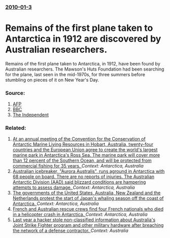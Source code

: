 ### [2010-01-3](/news/2010/01/3/index.md)

# Remains of the first plane taken to Antarctica in 1912 are discovered by Australian researchers. 

Remains of the first plane taken to Antarctica, in 1912, have been found by Australian researchers. The Mawson&#039;s Huts Foundation had been searching for the plane, last seen in the mid-1970s, for three summers before stumbling on pieces of it on New Year&#039;s Day.


### Source:

1. [AFP](http://www.google.com/hostednews/afp/article/ALeqM5jGGVUHTTroRFh2o_z_-iNVODgiTg)
2. [BBC](http://news.bbc.co.uk/1/hi/sci/tech/8438211.stm)
3. [The Independent](http://www.independent.co.uk/news/world/australasia/wreckage-of-1912-plane-in-antarctica-is-discovered-1855944.html)

### Related:

1. [At an annual meeting of the Convention for the Conservation of Antarctic Marine Living Resources in Hobart, Australia, twenty-four countries and the European Union agree to create the world's largest marine park in Antarctica's Ross Sea. The marine park will cover more than 12 percent of the Southern Ocean, and will be protected from commercial fishing for 35 years. ](/news/2016/10/28/at-an-annual-meeting-of-the-convention-for-the-conservation-of-antarctic-marine-living-resources-in-hobart-australia-twenty-four-countries.md) _Context: Antarctica, Australia_
2. [Australian icebreaker, "Aurora Australis", runs aground in Antarctica with 68 people on board. There are no reports of injuries. The Australian Antarctic Division (AAD) said blizzard conditions are hampering attempts to assess damage. ](/news/2016/02/24/australian-icebreaker-aurora-australis-runs-aground-in-antarctica-with-68-people-on-board-there-are-no-reports-of-injuries-the-austral.md) _Context: Antarctica, Australia_
3. [The governments of the United States, Australia, New Zealand and the Netherlands protest the start of Japan's whaling season off the coast of Antarctica. ](/news/2011/12/14/the-governments-of-the-united-states-australia-new-zealand-and-the-netherlands-protest-the-start-of-japan-s-whaling-season-off-the-coast-o.md) _Context: Antarctica, Australia_
4. [French and Australian rescue crews find four French nationals who died in a helicopter crash in Antarctica. ](/news/2010/10/30/french-and-australian-rescue-crews-find-four-french-nationals-who-died-in-a-helicopter-crash-in-antarctica.md) _Context: Antarctica, Australia_
5. [Last year a hacker stole non-classified information about Australia's Joint Strike Fighter program and other military hardware after breaching the network of a defense contractor. ](/news/2017/10/11/last-year-a-hacker-stole-non-classified-information-about-australiaas-joint-strike-fighter-program-and-other-military-hardware-after-breac.md) _Context: Australia_
